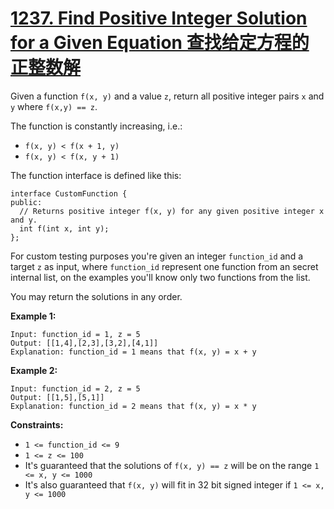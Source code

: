 # [1237. Find Positive Integer Solution for a Given Equation 查找给定方程的正整数解](https://leetcode.com/problems/find-positive-integer-solution-for-a-given-equation/)

Given a function  `f(x, y)` and a value `z`, return all positive integer pairs `x` and `y` where `f(x,y) == z`.

The function is constantly increasing, i.e.:

- `f(x, y) < f(x + 1, y)`
- `f(x, y) < f(x, y + 1)`

The function interface is defined like this: 

```
interface CustomFunction {
public:
  // Returns positive integer f(x, y) for any given positive integer x and y.
  int f(int x, int y);
};
```

For custom testing purposes you're given an integer `function_id` and a target `z` as input, where `function_id` represent one function from an secret internal list, on the examples you'll know only two functions from the list.  

You may return the solutions in any order.

 

**Example 1:**

```
Input: function_id = 1, z = 5
Output: [[1,4],[2,3],[3,2],[4,1]]
Explanation: function_id = 1 means that f(x, y) = x + y
```

**Example 2:**

```
Input: function_id = 2, z = 5
Output: [[1,5],[5,1]]
Explanation: function_id = 2 means that f(x, y) = x * y
```

 

**Constraints:**

- `1 <= function_id <= 9`
- `1 <= z <= 100`
- It's guaranteed that the solutions of `f(x, y) == z` will be on the range `1 <= x, y <= 1000`
- It's also guaranteed that `f(x, y)` will fit in 32 bit signed integer if `1 <= x, y <= 1000`